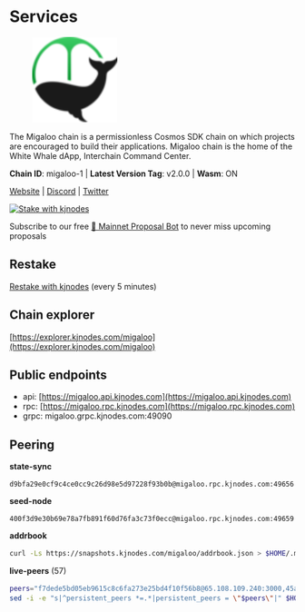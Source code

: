 # Services

<figure><img src="https://raw.githubusercontent.com/kj89/cosmos-images/main/logos/migaloo.png" width="150" alt=""><figcaption></figcaption></figure>

The Migaloo chain is a permissionless Cosmos SDK chain on which  projects are encouraged to build their applications. Migaloo chain  is the home of the White Whale dApp, Interchain Command Center.

**Chain ID**: migaloo-1 | **Latest Version Tag**: v2.0.0 | **Wasm**: ON

[Website](https://whitewhale.money) | [Discord](https://discord.gg/AyvcgD4jy3) | [Twitter](https://twitter.com/WhiteWhaleDefi)

[![Stake with kjnodes](https://i.ibb.co/cr44Q8j/button-stake-with-kjnodes.png)](https://restake.app/migaloo/migaloovaloper1jxtgnfw3tatfh90ju9j76dfrt3yea0zw2vnr8v)

Subscribe to our free [🤖 Mainnet Proposal Bot](https://t.me/kjnodes_proposal_bot) to never miss upcoming proposals

## Restake

[Restake with kjnodes](https://restake.app/migaloo/migaloovaloper1jxtgnfw3tatfh90ju9j76dfrt3yea0zw2vnr8v) (every 5 minutes)
## Chain explorer
[https://explorer.kjnodes.com/migaloo](https://explorer.kjnodes.com/migaloo)

## Public endpoints

* api: [https://migaloo.api.kjnodes.com](https://migaloo.api.kjnodes.com)
* rpc: [https://migaloo.rpc.kjnodes.com](https://migaloo.rpc.kjnodes.com)
* grpc: migaloo.grpc.kjnodes.com:49090

## Peering

**state-sync**

```text
d9bfa29e0cf9c4ce0cc9c26d98e5d97228f93b0b@migaloo.rpc.kjnodes.com:49656
```

**seed-node**

```text
400f3d9e30b69e78a7fb891f60d76fa3c73f0ecc@migaloo.rpc.kjnodes.com:49659
```

**addrbook**
```bash
curl -Ls https://snapshots.kjnodes.com/migaloo/addrbook.json > $HOME/.migalood/config/addrbook.json
```

**live-peers** (57)
```bash
peers="f7dede5bd05eb9615c8c6fa273e25bd4f10f56b8@65.108.109.240:3000,45a88789d86553f6cd7c7ee48786847e462e7dd6@5.75.161.219:26656,6870906f86e474d88d077c7c55af36debe49da04@178.162.165.194:7095,bad243ed32f5df33f3227aca407310e66ca19b19@116.202.143.92:20756,81eefc4de6acec31ccdd519d53270be024e4fe68@51.210.223.186:7095,78f0f5aa89b7ed92a5728dd3f67f646d8dda5213@198.244.228.162:55736,0c38efdc028867765e68f02979958468384ad087@51.89.155.2:23656,41caa4106f68977e3a5123e56f57934a2d34a1c1@95.214.53.5:27096,1efa54b5e318fad742f060d3938a963333bd8ae9@142.93.189.65:26656,e91f650bb3d5b66762093150718af358c6355cc5@15.235.10.35:36656,1d3809b25bbe6a29bc2415df77c9fc82e46fd384@18.117.74.187:26656,d9bfa29e0cf9c4ce0cc9c26d98e5d97228f93b0b@65.109.88.38:49656,9cb7ba30c7eb7e9b516b90e09ca0f53250927440@146.59.52.135:8095,6c42aacf3939d503bad695d86108d214680e04a8@144.76.175.189:20756,a46ad42b84690a2af0071f20337182b3bfba75fc@38.146.3.130:20756,2b9c4fd6be5b779417bc5bd392bdefc81a08720a@35.90.134.158:33656,9f55d181ba68c2a7b62d065fa5974bc1ada7395f@188.165.252.51:26656,e3fee82bd16509145c45b3dc0b8f4db25315078e@212.227.13.120:26656,ba6f2c1a1174fbc19e1fff75922f56c779d788d8@38.146.3.131:20756,0326c9ee117587b7ebe3b26b00820642a8cf48ff@65.108.238.102:20756,d20e91b12956469860da37a8e538305dad8d23d4@185.119.118.110:4000,ccaccdf6bafcb57197d86a1420a289cd39fe0ae9@85.10.200.231:8095,51ca404bbc73d07fc0d6529388c90f807c5acf0b@65.109.104.72:20756,2e71dbd7d4c079ba7894c5287291c17ba58a6504@141.95.47.78:26656,347e6fa3c974e91aee92da5793486ba3f1bae67d@23.88.112.67:26656,e39876398a43c0f9b93b5a82d8e38fa57c0373b5@65.109.89.19:20756,3b3428d679faa1bd498b3554ca798de3a0d802c6@162.19.89.8:20756,8a9e42026a687b2762cefbd74584ccbd6afa0be1@65.109.83.124:26656,dfe5f91f824880e19d47475546d9874e0f2cea8c@5.79.74.229:8095,8917d5ba9ff160e192a3178252856d371236f7d6@45.85.147.42:55656,fe04ff9a13d8f0b23463e832f75eb5c845bd375e@213.239.214.73:7095,320ec920b1c1adc94556f9f64eeb575e07ef9d27@24.158.14.210:26656,b3538ee0cf0245a5d7d7c1ef82cdf4a60e7d36ed@173.215.85.171:20080,a834ef7ec0a65ac7c5bf976a9af5adb3a71d7a19@65.108.8.247:20756,dfb44159d26b62affd7112367e082b2397bbff15@65.108.136.206:26656,2fd235d3f0a1a84abd197dcfdaf04fdabc092db8@168.119.62.80:26656,462a37ca052c4d058e505959393574045dce9489@116.202.36.240:20756,327fb12682b6450564330abec78f13fa35bd9b78@37.187.149.73:26706,c616069071f0864b5b0e995f8d8961536b41ab62@15.204.141.36:26656,2e756df28be5e4fa7d332ba732a160202ef86eee@167.235.21.165:26656,5429bc670b77cd9c61481912ea194bea8aa6d0cd@51.81.155.189:20756,45c246b7f17bb9d95a3155e53ae32850de03d946@195.14.6.2:26656,59c74642d0ec4d012dd7bd0a7e5af1eadf2061b2@65.109.30.183:26656,80be85c4980deccaa2fbd710029f0eb660dadf9a@51.81.16.186:26656,36e1c376a0c5da53382a8ccb081d6a3e4831d165@65.108.234.59:26666,98e489fc375c4dd26eb0d2410fab4e1ab049f61b@144.126.141.236:26656,6801b2f80cdb6a02fbc7e23e1e1d393788e37e84@64.5.123.231:26656,ebc272824924ea1a27ea3183dd0b9ba713494f83@195.3.220.136:27096,9780ea85f4d0f4cb5ebca14992ce11ebe1982d35@188.172.229.26:26656,4236750928a4dcb742e50e30e500ebc9ee39f240@35.223.246.103:26656,ad4a3df80407d721cad9ea4b7016b7f5a7775bfe@162.55.239.79:26665,95a68d5280d9a3ae6d688e89bd4e4fe295b11a92@31.156.88.34:26656,f59f9e1876f2b8401aabba612786eda163f23a8a@213.170.135.20:26134,175ca82ab5b282549d68d79ff2c3703d26bcacef@141.94.109.71:20757,554eb4a15e05af8317c3f98d6efd51d1ace1bc9c@146.59.85.223:20756,6f6f726ae93eadec16ea3de93e147de4061b6be4@84.203.117.234:26656,9755cab2585a2794453a5b396ef13b893393366f@65.108.212.224:46678"
sed -i -e "s|^persistent_peers *=.*|persistent_peers = \"$peers\"|" $HOME/.migalood/config/config.toml
```
